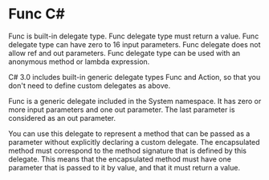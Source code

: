 # Func C#

Func is built-in delegate type.
Func delegate type must return a value.
Func delegate type can have zero to 16 input parameters.
Func delegate does not allow ref and out parameters.
Func delegate type can be used with an anonymous method or lambda expression.


C# 3.0 includes built-in generic delegate types Func and Action, so that you don't need to define custom delegates as above.

Func is a generic delegate included in the System namespace. It has zero or more input parameters and one out parameter. The last parameter is considered as an out parameter.

You can use this delegate to represent a method that can be passed as a parameter without explicitly declaring a custom delegate. The encapsulated method must correspond to the method signature that is defined by this delegate. This means that the encapsulated method must have one parameter that is passed to it by value, and that it must return a value.